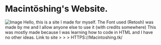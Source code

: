 # Macintöshing's Website.
![Image](https://macintoshing.tk/Img/Macintoshing.png) 
Hello, this is a site I made for myself. The Font used (Retosh) was made by me and I allow anyone else to use it (with credits somewhere) This was mostly made because I was learning how to code in HTML and I have no other ideas. Link to site > > > HTTPS://Macintoshing.tk/

